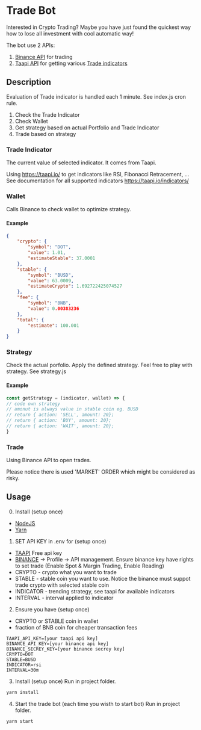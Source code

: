 # Trade Bot
Interested in Crypto Trading?
Maybe you have just found the quickest way how to lose all investment with cool automatic way!

The bot use 2 APIs:
1. [Binance API](https://binance-docs.github.io/apidocs/spot/en/#introduction) for trading
2. [Taapi API](https://taapi.io/documentation/integration/direct/) for getting various [Trade indicators](https://taapi.io/indicators/)

## Description
Evaluation of Trade indicator is handled each 1 minute. See index.js cron rule.

1. Check the Trade Indicator
2. Check Wallet
3. Get strategy based on actual Portfolio and Trade Indicator
4. Trade based on strategy

### Trade Indicator
The current value of selected indicator. It comes from Taapi.

Using https://taapi.io/ to get indicators like RSI, Fibonacci Retracement, ...
See documentation for all supported indicators https://taapi.io/indicators/

### Wallet
Calls Binance to check wallet to optimize strategy.

#### Example

```json
{
    "crypto": {
        "symbol": "DOT",
        "value": 1.01,
        "estimateStable": 37.0001
    },
    "stable": {
        "symbol": "BUSD",
        "value": 63.0009,
        "estimateCrypto": 1.692722425074527
    },
    "fee": {
        "symbol": "BNB",
        "value": 0.00383236
    },
    "total": {
        "estimate": 100.001
    }
}
```

### Strategy
Check the actual porfolio.
Apply the defined strategy.
Feel free to play with strategy.
See strategy.js


#### Example
```js
const getStrategy = (indicator, wallet) => {
// code own strategy
// amonut is always value in stable coin eg. BUSD
// return { action: 'SELL', amount: 20};
// return { action: 'BUY', amount: 20};
// return { action: 'WAIT', amount: 20};
}
```

### Trade
Using Binance API to open trades.

Please notice there is used 'MARKET' ORDER which might be considered as risky. 

## Usage
0. Install (setup once) 
- [NodeJS](https://nodejs.org/en/)
- [Yarn](https://classic.yarnpkg.com/en/docs/install/)

1. SET API KEY in .env for (setup once)
- [TAAPI](https://taapi.io/) Free api key 
- [BINANCE](https://www.binance.com/en) -> Profile -> API management. Ensure binance key have rights to set trade (Enable Spot & Margin Trading, Enable Reading)
- CRYPTO - crypto what you want to trade
- STABLE - stable coin you want to use. Notice the binance must suppot trade crypto with selected stable coin
- INDICATOR - trending strategy, see taapi for available indicators
- INTERVAL - interval applied to indicator

2. Ensure you have (setup once)
- CRYPTO or STABLE coin in wallet
- fraction of BNB coin for cheaper transaction fees

```
TAAPI_API_KEY=[your taapi api key]
BINANCE_API_KEY=[your binance api key]
BINANCE_SECREY_KEY=[your binance secrey key]
CRYPTO=DOT
STABLE=BUSD
INDICATOR=rsi
INTERVAL=30m
```
3. Install (setup once)
Run in project folder.

```bash
yarn install
```

4. Start the trade bot (each time you wisth to start bot)
Run in project folder.

```bash
yarn start
```